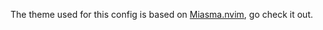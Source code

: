 The theme used for this config is based on [Miasma.nvim](https://github.com/xero/miasma.nvim), go check it out.
